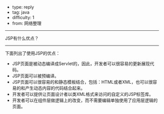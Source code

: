 - type: reply
- tag: java
- difficulty:  1
- from: 网络整理

--------

JSP有什么优点？

---------

下面列出了使用JSP的优点：

  * JSP页面是被动态编译成Servlet的，因此，开发者可以很容易的更新展现代码。
  * JSP页面可以被预编译。
  * JSP页面可以很容易的和静态模板结合，包括：HTML或者XML，也可以很容易的和产生动态内容的代码结合起来。
  * 开发者可以提供让页面设计者以类XML格式来访问的自定义的JSP标签库。
  * 开发者可以在组件层做逻辑上的改变，而不需要编辑单独使用了应用层逻辑的页面。


